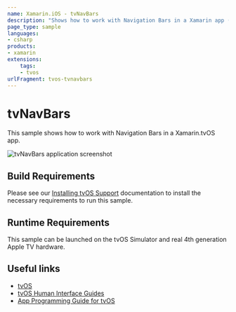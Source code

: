 ```yaml
---
name: Xamarin.iOS - tvNavBars
description: "Shows how to work with Navigation Bars in a Xamarin app (tvOS)"
page_type: sample
languages:
- csharp
products:
- xamarin
extensions:
    tags:
    - tvos
urlFragment: tvos-tvnavbars
---
```

# tvNavBars

This sample shows how to work with Navigation Bars in a Xamarin.tvOS app.

![tvNavBars application screenshot](Screenshots/01.png "tvNavBars application screenshot")

## Build Requirements

Please see our [Installing tvOS Support](https://docs.microsoft.com/xamarin/ios/tvos/get-started/installation) documentation to install the necessary requirements to run this sample.

## Runtime Requirements

This sample can be launched on the tvOS Simulator and real 4th generation Apple TV hardware.

## Useful links

- [tvOS](https://developer.apple.com/tvos/)
- [tvOS Human Interface Guides](https://developer.apple.com/tvos/human-interface-guidelines/)
- [App Programming Guide for tvOS](https://developer.apple.com/library/prerelease/tvos/documentation/General/Conceptual/AppleTV_PG/)
